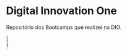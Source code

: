 # Digital Innovation One
Repositório dos Bootcamps que realizei na DIO.

[<img src="https://hermes.digitalinnovation.one/tracks/7df7e300-b035-4b09-a7ad-34d1cb18f9a6.png" width="10%" alt="Database Experience">](https://github.com/joeywheelersam/digital-innovation-one/tree/master/Database%20Experience)